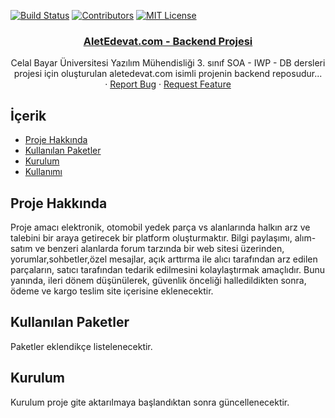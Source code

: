 [![Build Status][build-shield]]()
[![Contributors][contributors-shield]]()
[![MIT License][license-shield]][license-url]

<p align="center">
  <a href="https://github.com/Gucal/Alet-Edevat-Backend">
      <h3 align="center">AletEdevat.com -  Backend Projesi</h3>
  </a>

  <p align="center">
    Celal Bayar Üniversitesi Yazılım Mühendisliği 3. sınıf SOA - IWP - DB dersleri projesi için oluşturulan aletedevat.com isimli projenin backend reposudur...
    <br />
    ·
    <a href="https://github.com/Gucal/Alet-Edevat-Backend/issues">Report Bug</a>
    ·
    <a href="https://github.com/Gucal/Alet-Edevat-Backend/issues">Request Feature</a>
  </p>
</p>

## İçerik

- [Proje Hakkında](#proje-hakkında)
- [Kullanılan Paketler](#kullanılan-paketler)
- [Kurulum](#kurulum)
- [Kullanımı](#kullanımı)

## Proje Hakkında

Proje amacı elektronik, otomobil yedek parça vs alanlarında halkın arz ve talebini bir araya getirecek bir platform oluşturmaktır. Bilgi paylaşımı, alım-satım ve benzeri alanlarda forum tarzında bir web sitesi üzerinden, yorumlar,sohbetler,özel mesajlar, açık arttırma ile alıcı tarafından arz edilen parçaların, satıcı tarafından tedarik edilmesini kolaylaştırmak amaçlıdır. Bunu yanında, ileri dönem düşünülerek, güvenlik önceliği halledildikten sonra, ödeme ve kargo teslim site içerisine eklenecektir.

## Kullanılan Paketler

Paketler eklendikçe listelenecektir.

## Kurulum

Kurulum proje gite aktarılmaya başlandıktan sonra güncellenecektir.

[build-shield]: https://img.shields.io/badge/build-passing-brightgreen.svg?style=flat-square
[contributors-shield]: https://img.shields.io/badge/contributors-3-orange.svg?style=flat-square
[license-shield]: https://img.shields.io/badge/license-MIT-blue.svg?style=flat-square
[license-url]: https://choosealicense.com/licenses/mit
